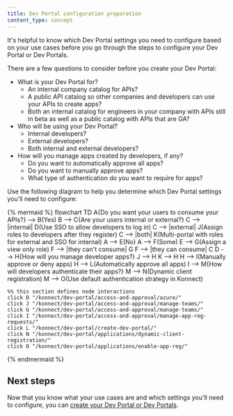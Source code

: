 ```yaml
---
title: Dev Portal configuration preparation
content_type: concept
---
```


It's helpful to know which Dev Portal settings you need to configure based on your use cases before you go through the steps to configure your Dev Portal or Dev Portals. 

There are a few questions to consider before you create your Dev Portal:

* What is your Dev Portal for? 
    * An internal company catalog for APIs?
    * A public API catalog so other companies and developers can use your APIs to create apps?
    * Both an internal catalog for engineers in your company with APIs still in beta as well as a public catalog with APIs that are GA?
* Who will be using your Dev Portal?
    * Internal developers?
    * External developers?
    * Both internal and external developers?
* How will you manage apps created by developers, if any?
    * Do you want to automatically approve all apps?
    * Do you want to manually approve apps?
    * What type of authentication do you want to require for apps?

Use the following diagram to help you determine which Dev Portal settings you'll need to configure:

{% mermaid %}
flowchart TD
    A{Do you want your users to consume your APIs?} --> B(Yes)
    B --> C{Are your users internal or external?}
    C --> |internal| D(Use SSO to allow developers to log in)
    C --> |external| J(Assign roles to developers after they register)
    C --> |both| K(Multi-portal with roles for external and SSO for internal)
    A --> E(No)
    A --> F(Some)
    E --> G(Assign a view only role)
    F --> |they can't consume| G
    F --> |they can consume| C
    D --> H{How will you manage developer apps?}
    J --> H
    K --> H
    H --> I(Manually approve or deny apps)
    H --> L(Automatically approve all apps)
    I --> M{How will developers authenticate their apps?}
    M --> N(Dynamic client registration)
    M --> O(Use default authentication strategy in Konnect)

    %% this section defines node interactions
    click D "/konnect/dev-portal/access-and-approval/azure/"
    click J "/konnect/dev-portal/access-and-approval/manage-teams/"
    click G "/konnect/dev-portal/access-and-approval/manage-teams/"
    click I "/konnect/dev-portal/access-and-approval/manage-app-reg-requests/"
    click L "/konnect/dev-portal/create-dev-portal/"
    click N "/konnect/dev-portal/applications/dynamic-client-registration/"
    click O "/konnect/dev-portal/applications/enable-app-reg/"
{% endmermaid %}

## Next steps

Now that you know what your use cases are and which settings you'll need to configure, you can [create your Dev Portal or Dev Portals](/konnect/dev-portal/create-dev-portal). 